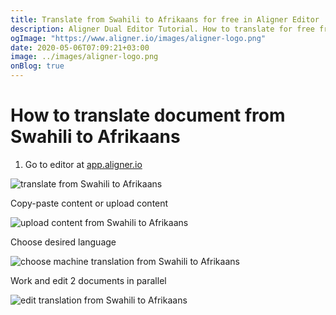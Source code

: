 ```yaml
---
title: Translate from Swahili to Afrikaans for free in Aligner Editor
description: Aligner Dual Editor Tutorial. How to translate for free from Swahili to Afrikaans. Aligner is multilingual document management platform. 
ogImage: "https://www.aligner.io/images/aligner-logo.png"
date: 2020-05-06T07:09:21+03:00
image: ../images/aligner-logo.png
onBlog: true
---
```


# How to translate document from Swahili to Afrikaans

1. Go to editor at [app.aligner.io](https://app.aligner.io "Aligner App web page")

![translate from Swahili to Afrikaans](../aligner-blank-editor.png "translate from Swahili to Afrikaans")

Copy-paste content or upload content

![upload content from Swahili to Afrikaans](../aligner-uploaded-document.png "upload content from Swahili to Afrikaans")

Choose desired language

![choose machine translation from Swahili to Afrikaans](../aligner-language-dropdown.png "choose machine translation from Swahili to Afrikaans")

Work and edit 2 documents in parallel

![edit translation from Swahili to Afrikaans](../aligner-double-sitded-editor.png "edit translation from Swahili to Afrikaans")

